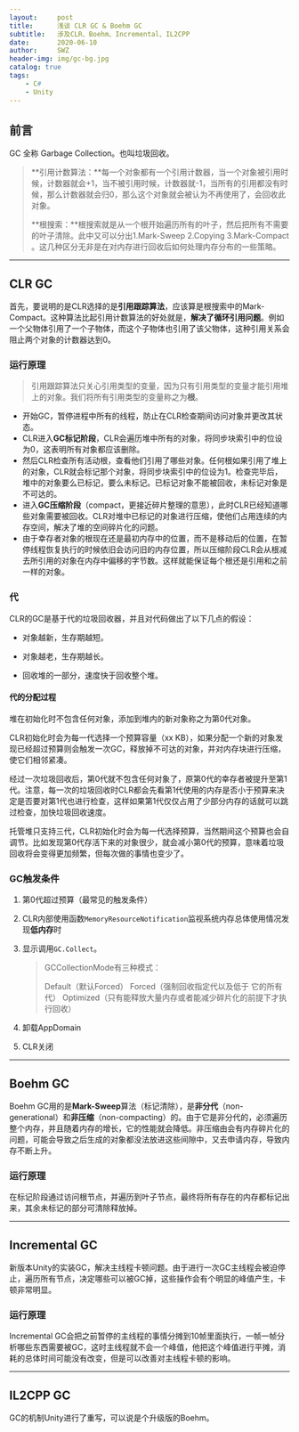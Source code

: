 ```yaml
---
layout:     post
title:      浅谈 CLR GC & Boehm GC
subtitle:   涉及CLR、Boehm、Incremental、IL2CPP
date:       2020-06-10
author:     SWZ
header-img: img/gc-bg.jpg
catalog: true
tags:
    - C#
    - Unity
---
```


## 前言

GC 全称 Garbage Collection。也叫垃圾回收。

> **引用计数算法：**每一个对象都有一个引用计数器，当一个对象被引用时候，计数器就会+1，当不被引用时候，计数器就-1，当所有的引用都没有时候，那么计数器就会归0，那么这个对象就会被认为不再使用了，会回收此对象。
>
> **根搜索：**根搜索就是从一个根开始遍历所有的叶子，然后把所有不需要的叶子清除。此中又可以分出1.Mark-Sweep 2.Copying 3.Mark-Compact 。这几种区分无非是在对内存进行回收后如何处理内存分布的一些策略。

---

## CLR GC

首先，要说明的是CLR选择的是**引用跟踪算法**，应该算是根搜索中的Mark-Compact。这种算法比起引用计数算法的好处就是，**解决了循环引用问题**。例如一个父物体引用了一个子物体，而这个子物体也引用了该父物体，这种引用关系会阻止两个对象的计数器达到0。

### 运行原理

> 引用跟踪算法只关心引用类型的变量，因为只有引用类型的变量才能引用堆上的对象。我们将所有引用类型的变量称之为**根**。

* 开始GC，暂停进程中所有的线程，防止在CLR检查期间访问对象并更改其状态。
* CLR进入**GC标记阶段**，CLR会遍历堆中所有的对象，将同步块索引中的位设为0，这表明所有对象都应该删除。
* 然后CLR检查所有活动根，查看他们引用了哪些对象。任何根如果引用了堆上的对象，CLR就会标记那个对象，将同步块索引中的位设为1。检查完毕后，堆中的对象要么已标记，要么未标记。已标记对象不能被回收，未标记对象是不可达的。
* 进入**GC压缩阶段**（compact，更接近碎片整理的意思），此时CLR已经知道哪些对象需要被回收。CLR对堆中已标记的对象进行压缩，使他们占用连续的内存空间，解决了堆的空间碎片化的问题。
* 由于幸存者对象的根现在还是最初内存中的位置，而不是移动后的位置，在暂停线程恢复执行的时候依旧会访问旧的内存位置，所以压缩阶段CLR会从根减去所引用的对象在内存中偏移的字节数。这样就能保证每个根还是引用和之前一样的对象。

### 代

CLR的GC是基于代的垃圾回收器，并且对代码做出了以下几点的假设：

* 对象越新，生存期越短。

* 对象越老，生存期越长。

* 回收堆的一部分，速度快于回收整个堆。

#### 代的分配过程

堆在初始化时不包含任何对象，添加到堆内的新对象称之为第0代对象。

CLR初始化时会为每一代选择一个预算容量（xx KB），如果分配一个新的对象发现已经超过预算则会触发一次GC，释放掉不可达的对象，并对内存块进行压缩，使它们相邻紧凑。

经过一次垃圾回收后，第0代就不包含任何对象了，原第0代的幸存者被提升至第1代。注意，每一次的垃圾回收时CLR都会先看第1代使用的内存是否小于预算来决定是否要对第1代也进行检查，这样如果第1代仅仅占用了少部分内存的话就可以跳过检查，加快垃圾回收速度。

托管堆只支持三代，CLR初始化时会为每一代选择预算，当然期间这个预算也会自调节。比如发现第0代存活下来的对象很少，就会减小第0代的预算，意味着垃圾回收将会变得更加频繁，但每次做的事情也变少了。

### GC触发条件

1. 第0代超过预算（最常见的触发条件）
2. CLR内部使用函数`MemoryResourceNotification`监视系统内存总体使用情况发现**低内存**时
3. 显示调用`GC.Collect`。

   > GCCollectionMode有三种模式：
   >
   > Default（默认Forced）
   > Forced（强制回收指定代以及低于 它的所有代）
   > Optimized（只有能释放大量内存或者能减少碎片化的前提下才执行回收）
4. 卸载AppDomain
5. CLR关闭

---

## Boehm GC

Boehm GC用的是**Mark-Sweep**算法（标记清除），是**非分代**（non-generational）和**非压缩**（non-compacting）的。由于它是非分代的，必须遍历整个内存，并且随着内存的增长，它的性能就会降低。非压缩由会有内存碎片化的问题，可能会导致之后生成的对象都没法放进这些间隙中，又去申请内存，导致内存不断上升。

### 运行原理

在标记阶段通过访问根节点，并遍历到叶子节点，最终将所有存在的内存都标记出来，其余未标记的部分可清除释放掉。

---

## Incremental GC

新版本Unity的实装GC，解决主线程卡顿问题。由于进行一次GC主线程会被迫停止，遍历所有节点，决定哪些可以被GC掉，这些操作会有个明显的峰值产生，卡顿非常明显。

### 运行原理

Incremental GC会把之前暂停的主线程的事情分摊到10帧里面执行，一帧一帧分析哪些东西需要被GC，这时主线程就不会一个峰值，他把这个峰值进行平摊，消耗的总体时间可能没有改变，但是可以改善对主线程卡顿的影响。

---

## IL2CPP GC

GC的机制Unity进行了重写，可以说是个升级版的Boehm。
